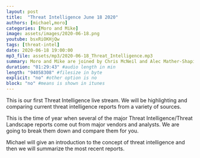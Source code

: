```yaml
---
layout: post
title:  "Threat Intelligence June 18 2020"
authors: [michael,moro]
categories: [Moro and Mike]
image: assets/images/2020-06-18.png
youtube: bsxRiOKHjQw
tags: [threat-intel]
date: 2020-06-18 19:00:00
mp3_file: assets/mp3/2020-06-18_Threat_Intelligence.mp3
summary: Moro and Mike are joined by Chris McNeil and Alec Mather-Shapiro to discuss the value of Threat Intel reports and to discuss recent breaches and cybersecurity news.
duration: "01:29:43" #audio length in min
length: "94058308" #filesize in byte
explicit: "no" #other option is no
block: "no" #means is shown in itunes
---
```

This is our first Threat Intelligence live stream. We will be highlighting and comparing current threat intelligence reports from a variety of sources.

This is the time of year when several of the major Threat Intelligence/Threat Landscape reports come out from major vendors and analysts. We are going to break them down and compare them for you.

Michael will give an introduction to the concept of threat intelligence and then we will summarize the most recent reports.
